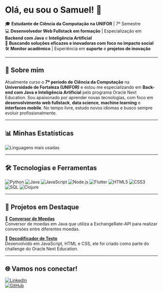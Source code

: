 # Olá, eu sou o Samuel! 👋

🎓 **Estudante de Ciência da Computação na UNIFOR** | 7º Semestre  
💻 **Desenvolvedor Web Fullstack em formação** | Especialização em **Backend com Java** e **Inteligência Artificial**  
🌱 **Buscando soluções eficazes e inovadoras com foco no impacto social**  
🛠️ **Monitor acadêmico** | Experiência em **suporte** e **projetos de inovação**  

---

## 🚀 Sobre mim  
  Atualmente curso o **7º período de Ciência da Computação** na **Universidade de Fortaleza (UNIFOR)** e estou me especializando em **Back-end com Java e Inteligência Artificial** pelo programa Oracle Next Education.
  Sou apaixonado por aprender novas tecnologias, com foco em **desenvolvimento web fullstack**, **data science**, **machine learning** e **interfaces mobile**. No tempo livre, estudo novos idiomas e busco sempre evoluir profissionalmente.  

---

## 📊 Minhas Estatísticas

  ![Linguagens mais usadas](https://github-readme-stats.vercel.app/api/top-langs/?username=slucas04&layout=compact&theme=radical)

---

## 🛠️ Tecnologias e Ferramentas  

![Python](https://img.shields.io/badge/Python-3776AB?style=for-the-badge&logo=python&logoColor=white)
![Java](https://img.shields.io/badge/Java-ED8B00?style=for-the-badge&logo=java&logoColor=white)
![JavaScript](https://img.shields.io/badge/JavaScript-F7DF1E?style=for-the-badge&logo=javascript&logoColor=black)
![Node.js](https://img.shields.io/badge/Node.js-339933?style=for-the-badge&logo=node.js&logoColor=white)
![Flutter](https://img.shields.io/badge/Flutter-02569B?style=for-the-badge&logo=flutter&logoColor=white)
![HTML5](https://img.shields.io/badge/HTML5-E34F26?style=for-the-badge&logo=html5&logoColor=white)
![CSS3](https://img.shields.io/badge/CSS3-1572B6?style=for-the-badge&logo=css3&logoColor=white)
![SQL](https://img.shields.io/badge/SQL-4479A1?style=for-the-badge&logo=mysql&logoColor=white)
![Clojure](https://img.shields.io/badge/Clojure-5881D8?style=for-the-badge&logo=clojure&logoColor=white)

---

## 📂 Projetos em Destaque  

🔗 [**Conversor de Moedas**](https://github.com/slucas04/conversor-de-moedas)  
Conversor de moedas em Java que utiliza a ExchangeRate-API para realizar conversões entre diferentes moedas.  

🔗 [**Decodificador de Texto**](https://github.com/slucas04/challenge-decodificador)  
Desenvolvido em JavaScript, HTML e CSS, ele foi criado como parte do challenge do Oracle Next Education.  

---

## 🌐 Vamos nos conectar!  

[![LinkedIn](https://img.shields.io/badge/-LinkedIn-blue?logo=linkedin&logoColor=white&style=for-the-badge)](https://www.linkedin.com/in/samuellucas-dev/)  
[![GitHub](https://img.shields.io/badge/-GitHub-181717?logo=github&logoColor=white&style=for-the-badge)](https://github.com/slucas04) 
